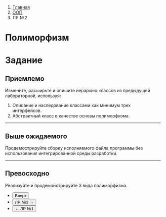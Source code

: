 <ol class="breadcrumb">
  <li class="breadcrumb-item"><a href="{{ site.baseurl }}">Главная</a></li>
  <li class="breadcrumb-item"><a href="{{ site.baseurl }}/OOP/index.html">ООП</a></li>
  <li class="breadcrumb-item active">ЛР №2</li>
</ol>

# Полиморфизм

# Задание

## Приемлемо

Измените, расширьте и опишите иерархию классов из предыдущей лабораторной, используя:
1. Описание и наследование классами как минимум трех интерфейсов.
2. Абстрактный класс в качестве основы полиморфизма.

___

## Выше ожидаемого

Продемострируйте сборку исполняемого файла программы без использования интегрированной среды разработки.

___

## Превосходно

Реализуйте и продемонстрируйте 3 вида полиморфизма.


<div class="row">
  <div class="col-lg-12">
   <ul class="list-unstyled">
     <li class="float-end">
       <button type="button" class="btn btn-outline-primary" onclick="window.location.href='#полиморфизм';">Вверх</button>
     </li>
     <li  class="float-end">
       <button type="button" class="btn btn-primary" onclick="window.location.href='{{ site.baseurl }}/OOP/labs/lab3.html';">ЛР №3 →</button>
     </li>
     <li>
       <button type="button" class="btn btn-primary" onclick="window.location.href='{{ site.baseurl }}/OOP/labs/lab1.html';">← ЛР №1</button>
     </li>
   </ul>
  </div>
</div>
